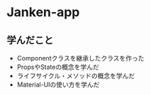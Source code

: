 # Janken-app

## 学んだこと

- Componentクラスを継承したクラスを作った
- PropsやStateの概念を学んだ
- ライフサイクル・メソッドの概念を学んだ
- Material-UIの使い方を学んだ
